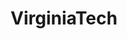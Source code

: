 ---
title: VirginiaTech
crosslinks:
- youtubefactsbot
- u_imguralbumbot
- livven
- john_yukis_bots
- politics
- xkcd
- IAmA
- tippr
- Clemson
- hokies
- swva
- IHateSportsball
- youtubot
- ShitLiberalsSay
- brutalism
- jmu
- rva
- SoSE
- google
- titlegore
---